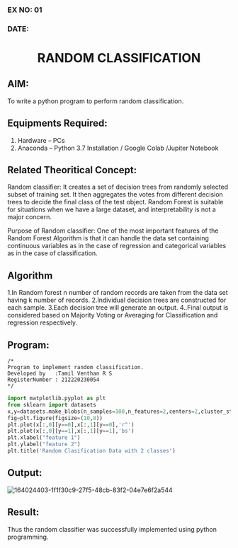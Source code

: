 ### EX NO: 01

### DATE:



# <p align="center"> RANDOM CLASSIFICATION</p>
## AIM:
To write a python program to perform random classification.

## Equipments Required:
1. Hardware – PCs
2. Anaconda – Python 3.7 Installation / Google Colab /Jupiter Notebook

## Related Theoritical Concept:
Random classifier:
It creates a set of decision trees from randomly selected subset of training set. It then aggregates the votes from different decision trees to decide the final class of the test object. Random Forest is suitable for situations when we have a large dataset, and interpretability is not a major concern.

Purpose of Random classifier:
One of the most important features of the Random Forest Algorithm is that it can handle the data set containing continuous variables as in the case of regression and categorical variables as in the case of classification.
## Algorithm
1.In Random forest n number of random records are taken from the data set having k number of records.
2.Individual decision trees are constructed for each sample.
3.Each decision tree will generate an output.
4..Final output is considered based on Majority Voting or Averaging for Classification and regression respectively.
## Program:
```
/*
Program to implement random classification.
Developed by   :Tamil Venthan R S
RegisterNumber : 212220230054 
*/
```
```python
import matplotlib.pyplot as plt
from sklearn import datasets
x,y=datasets.make_blobs(n_samples=100,n_features=2,centers=2,cluster_std=1.05,random_state=2)
fig=plt.figure(figsize=(10,8))
plt.plot(x[:,0][y==0],x[:,1][y==0],'r^')
plt.plot(x[:,0][y==1],x[:,1][y==1],'bs')
plt.xlabel("feature 1")
plt.ylabel("feature 2")
plt.title('Random Clasification Data with 2 classes')
```
## Output:
![164024403-1f1f30c9-27f5-48cb-83f2-04e7e6f2a544](https://user-images.githubusercontent.com/75235477/166266942-1c4ee280-e6a9-4f1c-85da-0ef0ce52c482.jpg)


## Result:
Thus the random classifier was successfully implemented using python programming.
